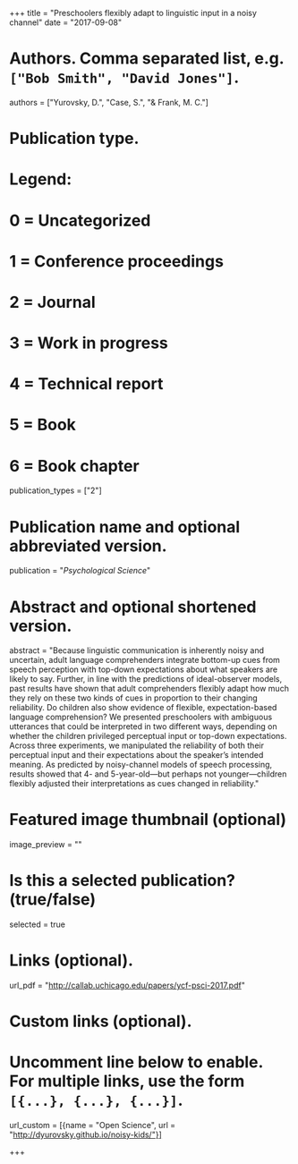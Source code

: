+++
title = "Preschoolers flexibly adapt to linguistic input in a noisy channel"
date = "2017-09-08"

# Authors. Comma separated list, e.g. `["Bob Smith", "David Jones"]`.
authors = ["Yurovsky, D.", "Case, S.", "& Frank, M. C."]

# Publication type.
# Legend:
# 0 = Uncategorized
# 1 = Conference proceedings
# 2 = Journal
# 3 = Work in progress
# 4 = Technical report
# 5 = Book
# 6 = Book chapter
publication_types = ["2"]

# Publication name and optional abbreviated version.
publication = "*Psychological Science*"

# Abstract and optional shortened version.
abstract = "Because linguistic communication is inherently noisy and uncertain, adult language comprehenders integrate bottom-up cues from speech perception with top-down expectations about what speakers are likely to say. Further, in line with the predictions of ideal-observer models, past results have shown that adult comprehenders flexibly adapt how much they rely on these two kinds of cues in proportion to their changing reliability. Do children also show evidence of flexible, expectation-based language comprehension? We presented preschoolers with ambiguous utterances that could be interpreted in two different ways, depending on whether the children privileged perceptual input or top-down expectations. Across three experiments, we manipulated the reliability of both their perceptual input and their expectations about the speaker’s intended meaning. As predicted by noisy-channel models of speech processing, results showed that 4- and 5-year-old—but perhaps not younger—children flexibly adjusted their interpretations as cues changed in reliability."

# Featured image thumbnail (optional)
image_preview = ""

# Is this a selected publication? (true/false)
selected = true

# Links (optional).
url_pdf = "http://callab.uchicago.edu/papers/ycf-psci-2017.pdf"

# Custom links (optional).
#   Uncomment line below to enable. For multiple links, use the form `[{...}, {...}, {...}]`.
url_custom = [{name = "Open Science", url = "http://dyurovsky.github.io/noisy-kids/"}]

+++

